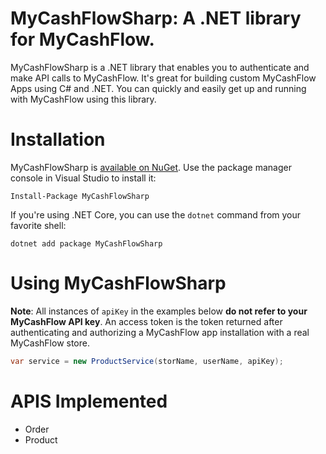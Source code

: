 # MyCashFlowSharp: A .NET library for MyCashFlow.

MyCashFlowSharp is a .NET library that enables you to authenticate and make API calls to MyCashFlow. It's great for 
building custom MyCashFlow Apps using C# and .NET. You can quickly and easily get up and running with MyCashFlow
using this library.

# Installation

MyCashFlowSharp is [available on NuGet](https://www.nuget.org/packages/MyCashFlowSharp/). Use the package manager
console in Visual Studio to install it:

```
Install-Package MyCashFlowSharp
```

If you're using .NET Core, you can use the `dotnet` command from your favorite shell:

```
dotnet add package MyCashFlowSharp
```

# Using MyCashFlowSharp

**Note**: All instances of `apiKey` in the examples below **do not refer to your MyCashFlow API key**.
An access token is the token returned after authenticating and authorizing a MyCashFlow app installation with a
real MyCashFlow store.


```cs
var service = new ProductService(storName, userName, apiKey);
```

# APIS Implemented
- Order
- Product
